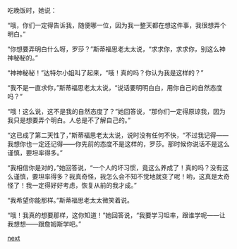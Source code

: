 
吃晚饭时，她说：

“哦，你们一定得告诉我，随便哪一位，因为我一整天都在想这件事，我很想弄个明白。”

“你想要弄明白什么呀，罗莎？”斯蒂福思老太太说，“求求你，求求你，别这么神神秘秘的。”

“神神秘秘！”达特尔小姐叫了起来，“哦！真的吗？你认为我是这样的？”

“我不是一直求你，”斯蒂福思老太太说，“说话要明明白白，用你自己的自然态度吗？”

“哦！这么说，这不是我的自然态度了？”她回答说，“那你们一定得原谅我，因为我只是想要弄个明白。人总是不了解自己的。”

“这已成了第二天性了，”斯蒂福思老太太说，说时没有任何不快，“不过我记得——我想你也一定还记得——你先前的态度不是这样的，罗莎。那时候你说话不是这么谨慎，要坦率得多。”

“我相信你是对的，”她回答说，“一个人的坏习惯，竟这么养成了！真的吗？没有这么谨慎，要坦率得多？我真奇怪，我怎么会不知不觉地就变了呢！哟，这真是太奇怪了！我一定得好好考虑，恢复从前的我才成。”

“我希望你能那样。”斯蒂福思老太太微笑着说。

“哦！我真的想要那样，这你知道！”她回答说，“我要学习坦率，跟谁学呢——让我想想——跟詹姆斯学吧。”

[next](page387.md)